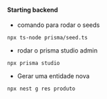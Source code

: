 
#### Starting backend

* comando para rodar o seeds
```
npx ts-node prisma/seed.ts
```

* rodar o prisma studio admin
```
npx prisma studio
```

* Gerar uma entidade nova
```
npx nest g res produto
```